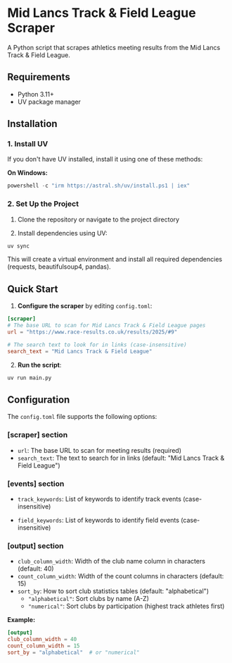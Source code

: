 # Mid Lancs Track & Field League Scraper

A Python script that scrapes athletics meeting results from the Mid Lancs Track & Field League.

## Requirements

- Python 3.11+
- UV package manager

## Installation

### 1. Install UV

If you don't have UV installed, install it using one of these methods:


**On Windows:**
```powershell
powershell -c "irm https://astral.sh/uv/install.ps1 | iex"
```

### 2. Set Up the Project

1. Clone the repository or navigate to the project directory

2. Install dependencies using UV:
```bash
uv sync
```

This will create a virtual environment and install all required dependencies (requests, beautifulsoup4, pandas).

## Quick Start

1. **Configure the scraper** by editing `config.toml`:

```toml
[scraper]
# The base URL to scan for Mid Lancs Track & Field League pages
url = "https://www.race-results.co.uk/results/2025/#9"

# The search text to look for in links (case-insensitive)
search_text = "Mid Lancs Track & Field League"
```

2. **Run the script**:

```bash
uv run main.py
```


## Configuration

The `config.toml` file supports the following options:

### [scraper] section
- `url`: The base URL to scan for meeting results (required)
- `search_text`: The text to search for in links (default: "Mid Lancs Track & Field League")

### [events] section
- `track_keywords`: List of keywords to identify track events (case-insensitive)
  
- `field_keywords`: List of keywords to identify field events (case-insensitive)

### [output] section
- `club_column_width`: Width of the club name column in characters (default: 40)
- `count_column_width`: Width of the count columns in characters (default: 15)
- `sort_by`: How to sort club statistics tables (default: "alphabetical")
  - `"alphabetical"`: Sort clubs by name (A-Z)
  - `"numerical"`: Sort clubs by participation (highest track athletes first)

**Example:**
```toml
[output]
club_column_width = 40
count_column_width = 15
sort_by = "alphabetical"  # or "numerical"
```


